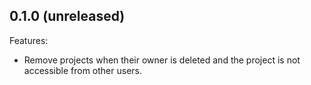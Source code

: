 ## 0.1.0 (unreleased)

Features:

  - Remove projects when their owner is deleted and the project is not accessible from other users.